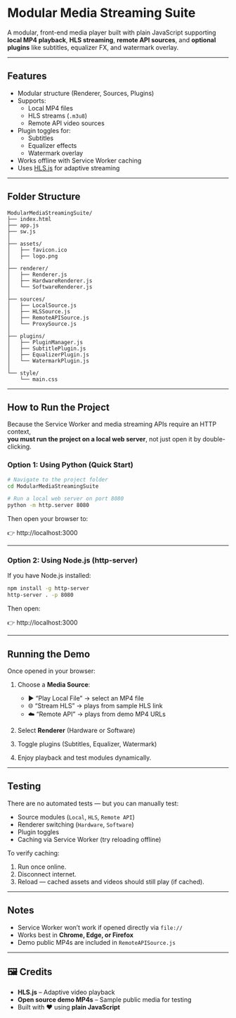 #  Modular Media Streaming Suite

A modular, front-end media player built with plain JavaScript supporting **local MP4 playback**, **HLS streaming**, **remote API sources**, and **optional plugins** like subtitles, equalizer FX, and watermark overlay.

---

##  Features

- Modular structure (Renderer, Sources, Plugins)
- Supports:
  - Local MP4 files
  - HLS streams (`.m3u8`)
  - Remote API video sources
- Plugin toggles for:
  - Subtitles
  - Equalizer effects
  - Watermark overlay
- Works offline with Service Worker caching
- Uses [HLS.js](https://github.com/video-dev/hls.js) for adaptive streaming

---

## Folder Structure

```
ModularMediaStreamingSuite/
├── index.html
├── app.js
├── sw.js
│
├── assets/
│   ├── favicon.ico
│   ├── logo.png
│
├── renderer/
│   ├── Renderer.js
│   ├── HardwareRenderer.js
│   └── SoftwareRenderer.js
│
├── sources/
│   ├── LocalSource.js
│   ├── HLSSource.js
│   ├── RemoteAPISource.js
│   └── ProxySource.js
│
├── plugins/
│   ├── PluginManager.js
│   ├── SubtitlePlugin.js
│   ├── EqualizerPlugin.js
│   └── WatermarkPlugin.js
│
└── style/
    └── main.css
```

---

##  How to Run the Project

Because the Service Worker and media streaming APIs require an HTTP context,  
**you must run the project on a local web server**, not just open it by double-clicking.

### Option 1: Using Python (Quick Start)

```bash
# Navigate to the project folder
cd ModularMediaStreamingSuite

# Run a local web server on port 8080
python -m http.server 8080
```

Then open your browser to:

👉 http://localhost:3000

---

###  Option 2: Using Node.js (http-server)

If you have Node.js installed:

```bash
npm install -g http-server
http-server . -p 8080
```

Then open:

👉 http://localhost:3000

---

## Running the Demo

Once opened in your browser:

1. Choose a **Media Source**:
   - ▶️ “Play Local File” → select an MP4 file
   - 🌐 “Stream HLS” → plays from sample HLS link
   - ☁️ “Remote API” → plays from demo MP4 URLs

2. Select **Renderer** (Hardware or Software)

3. Toggle plugins (Subtitles, Equalizer, Watermark)

4. Enjoy playback and test modules dynamically.

---

## Testing

There are no automated tests — but you can manually test:

- Source modules (`Local`, `HLS`, `Remote API`)
- Renderer switching (`Hardware`, `Software`)
- Plugin toggles
- Caching via Service Worker (try reloading offline)

To verify caching:
1. Run once online.
2. Disconnect internet.
3. Reload — cached assets and videos should still play (if cached).

---

## Notes

- Service Worker won’t work if opened directly via `file://`
- Works best in **Chrome, Edge, or Firefox**
- Demo public MP4s are included in `RemoteAPISource.js`

---

## 🖼️ Credits

- **HLS.js** – Adaptive video playback
- **Open source demo MP4s** – Sample public media for testing
- Built with ❤️ using **plain JavaScript**
